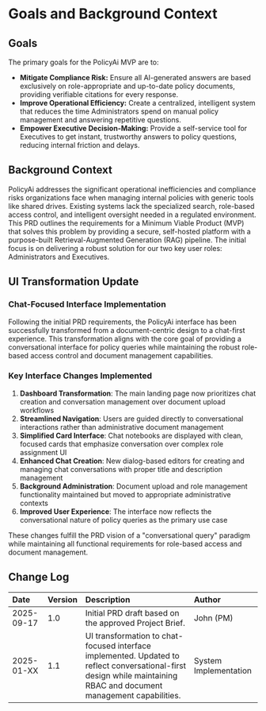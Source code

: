 # Goals and Background Context

## Goals
The primary goals for the PolicyAi MVP are to:
* **Mitigate Compliance Risk:** Ensure all AI-generated answers are based exclusively on role-appropriate and up-to-date policy documents, providing verifiable citations for every response.
* **Improve Operational Efficiency:** Create a centralized, intelligent system that reduces the time Administrators spend on manual policy management and answering repetitive questions.
* **Empower Executive Decision-Making:** Provide a self-service tool for Executives to get instant, trustworthy answers to policy questions, reducing internal friction and delays.

## Background Context
PolicyAi addresses the significant operational inefficiencies and compliance risks organizations face when managing internal policies with generic tools like shared drives. Existing systems lack the specialized search, role-based access control, and intelligent oversight needed in a regulated environment. This PRD outlines the requirements for a Minimum Viable Product (MVP) that solves this problem by providing a secure, self-hosted platform with a purpose-built Retrieval-Augmented Generation (RAG) pipeline. The initial focus is on delivering a robust solution for our two key user roles: Administrators and Executives.

## UI Transformation Update

### Chat-Focused Interface Implementation

Following the initial PRD requirements, the PolicyAi interface has been successfully transformed from a document-centric design to a chat-first experience. This transformation aligns with the core goal of providing a conversational interface for policy queries while maintaining the robust role-based access control and document management capabilities.

### Key Interface Changes Implemented

1. **Dashboard Transformation**: The main landing page now prioritizes chat creation and conversation management over document upload workflows
2. **Streamlined Navigation**: Users are guided directly to conversational interactions rather than administrative document management
3. **Simplified Card Interface**: Chat notebooks are displayed with clean, focused cards that emphasize conversation over complex role assignment UI
4. **Enhanced Chat Creation**: New dialog-based editors for creating and managing chat conversations with proper title and description management
5. **Background Administration**: Document upload and role management functionality maintained but moved to appropriate administrative contexts
6. **Improved User Experience**: The interface now reflects the conversational nature of policy queries as the primary use case

These changes fulfill the PRD vision of a "conversational query" paradigm while maintaining all functional requirements for role-based access and document management.

## Change Log

| Date | Version | Description | Author |
| :--- | :--- | :--- | :--- |
| 2025-09-17 | 1.0 | Initial PRD draft based on the approved Project Brief. | John (PM) |
| 2025-01-XX | 1.1 | UI transformation to chat-focused interface implemented. Updated to reflect conversational-first design while maintaining RBAC and document management capabilities. | System Implementation |
